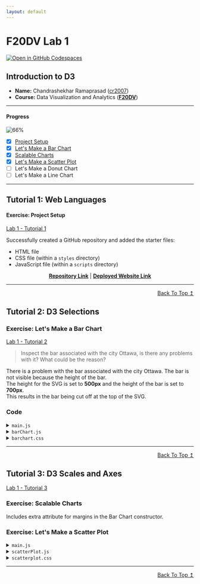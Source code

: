 ```yaml
---
layout: default
---
```


# F20DV Lab 1

[![Open in GitHub Codespaces](https://github.com/codespaces/badge.svg)](https://codespaces.new/cr2007/F20DV-Lab1)

## Introduction to D3

- **Name:** Chandrashekhar Ramaprasad ([cr2007](mailto:cr2007@hw.ac.uk))
- **Course:** Data Visualization and Analytics ([**F20DV**](https://curriculum.hw.ac.uk/coursedetails/F20DV?termcode=202324))

---

#### Progress
![66%](https://progress-bar.dev/66)

- [X] [Project Setup](#exercise-project-setup)
- [X] [Let's Make a Bar Chart](#exercise-lets-make-a-bar-chart)
- [X] [Scalable Charts](#exercise-scalable-charts)
- [X] [Let's Make a Scatter Plot](#exercise-lets-make-a-scatter-plot)
- [ ] Let's Make a Donut Chart
- [ ] Let's Make a Line Chart

---

## Tutorial 1: Web Languages

#### Exercise: Project Setup

[Lab 1 - Tutorial 1](https://cr2007.github.io/F20DV-Lab1/lab1_tutorial1.html)

Successfully created a GitHub repository and added the starter files:
- HTML file
- CSS file (within a `styles` directory)
- JavaScript file (within a `scripts` directory)


<div align="center">
	<a href="https://github.com/cr2007/F20DV-Lab1"><b>Repository Link</b></a> |
	<a href="https://cr2007.github.io/F20DV-Lab1"><b>Deployed Website Link</b></a>
</div>


---
<div align="right">
	<a href="#progress">Back To Top ↥</a>
</div>

## Tutorial 2: D3 Selections

### Exercise: Let's Make a Bar Chart

[Lab 1 - Tutorial 2](https://cr2007.github.io/F20DV-Lab1/lab1_tutorial2.html)

> Inspect the bar associated with the city Ottawa, is there any problems with it? What could be the reason?

There is a problem with the bar associated with the city Ottawa. The bar is not visible because the height of the bar.<br>
The height for the SVG is set to **500px** and the height of the bar is set to **700px**.<br>
This results in the bar being cut off at the top of the SVG.

### Code

<link rel="stylesheet" href="https://cdnjs.cloudflare.com/ajax/libs/highlight.js/11.9.0/styles/default.min.css">
<script src="https://cdnjs.cloudflare.com/ajax/libs/highlight.js/11.9.0/highlight.min.js"></script>

<script>hljs.highlightAll();</script>

<details>
<summary><code>main.js</code></summary>
<pre><code class="language-javascript">'use strict';

import BarChart from './barChart.js';

console.log(`d3.version: ${d3.version}`);

let cities = [
    {city: 'Edinburgh', pop: 506000, area: 119, alt: 47},
    {city: 'Dubai', pop: 3604000, area: 1610, alt: 5},
    {city: 'Putrajaya', pop: 109000, area: 49, alt: 38},
    {city: 'Qingdao', pop: 10071000, area: 11228, alt: 25},
    {city: 'Lagos', pop: 8048000, area: 1171, alt: 41},
    {city: 'Ottawa', pop: 1017000, area: 2790, alt: 70},
]

let bar1 = new BarChart('div#bar1', 800, 500);

// This line transforms the cities dataset in the generic format
// that BarChart expects: [[k,v], ...]
// we will explain it further in the next lab

let citiesElevation = cities.map(d => [d.city, d.alt]);

bar1.render(citiesElevation);
</code></pre>
</details>

<details>
<summary><code>barChart.js</code></summary>
<pre><code class="language-javascript">export default class BarChart {
    // Attributes (you can make those private too)
    width; height;    // size
    svg; chart; bars; // selections
    data;             // internal data

    // Constructor
    constructor(container, width, height) {
        this.width = width;
        this.height = height;

        this.svg = d3.select(container).append('svg')
            .classed('barchart', true)
            .attr('width', width).attr('height', height);
        this.chart = this.svg.append('g');
        this.bars = this.chart.selectAll('rect.bar');
    }

    // Private methods
    // data is in the format [[key, value], ...]
    #updateBars() {
        this.bars = this.bars
            .data(this.data, d => d[0])
            .join('rect')
            .classed('bar', true)
            .attr('x', (d, i) => i*40+5)
            .attr('y', d => this.height - d[1]*10)
            .attr('width', 40)
            .attr('height', d => d[1]*10);
    }

    // Public API

    // The dataset parameter needs to be in a generic format,
    // so that it works for all future data
    // here we assume a [[k, v], ...] format for efficiency
    render(dataset) {
        this.data = dataset;
        this.#updateBars();
        return this; // to allow chaining
    }
}
</code></pre>
</details>

<details>
<summary><code>barchart.css</code></summary>
<pre><code class="language-css">svg.barchart {
    fill: #3F94D3;
    stroke: #003C71;
    stroke-width: 2px;
}
</code></pre>
</details>

---
<div align="right">
	<a href="#progress">Back To Top ↥</a>
</div>

##  Tutorial 3: D3 Scales and Axes

[Lab 1 - Tutorial 3](https://cr2007.github.io/F20DV-Lab1/lab1_tutorial3.html)

### Exercise: Scalable Charts

Includes extra attribute for margins in the Bar Chart constructor.

### Exercise: Let's Make a Scatter Plot

<details>
<summary><code>main.js</code></summary>
<pre><code class="language-javascript">"use strict";

import BarChart from "./barChart_Tut3.js";
import BubbleChart from "./bubbleChart.js";
import ScatterPlot from "./scatterPlot.js";

// ...

/***** Bubble Chart *****/
let bubble1 = new BubbleChart("div#bubble1", 600, 400, [10, 40, 45, 20]);
let citiesArea = cities.map((d) => [d.city, d.alt]);
bubble1.render(citiesArea);


/***** Scatter Plot *****/
let scatter1 = new ScatterPlot("div#scatter1", 600, 400, [10, 50, 45, 20]);
let citiesPop = cities.map((d) => [d.pop, d.area]);
scatter1.render(citiesPop);
</code></pre>
</details>

<details>
<summary><code>scatterPlot.js</code></summary>
<pre><code class="language-javascript">export default class ScatterPlot {
	// Attributes (you can make those private too)
	width; height; margin; // Size
	svg; plot; scatters;   // Selections
	axisX; axisY;          // Axes
	labelX; labelY;        // Labels
	scaleX; scaleY;        // Scales
	data;                  // Internal Data

	// Constructor
	constructor(container, width, height, margin) {
		this.width = width;
		this.height = height;
		this.margin = margin;

		this.svg = d3.select(container).append("svg")
			.classed("scatterplot", true)
			.attr("width", width).attr("height", height);

		this.plot = this.svg.append("g").attr("transform", `translate(${this.margin[2]}, ${this.margin[0]})`);
		this.scatters = this.plot.selectAll("circle.scatter");

		// Axes
		this.axisX = this.svg.append("g")
			.attr("transform", `translate(${this.margin[2]}, ${this.height - this.margin[1]})`);
		this.axisY = this.svg.append("g").attr("transform", `translate(${this.margin[2]}, ${this.margin[0]})`);

		// Labels
		this.labelX = this.svg.append("text")
			.attr("transform", `translate(${this.width / 2}, ${this.height})`)
			.style("text-anchor", "middle").attr("dy", -5);

		this.labelY = this.svg.append("text")
	}

	#updateScales() {
		let plotWidth = this.width - this.margin[2] - this.margin[3],
			plotHeight = this.height - this.margin[0] - this.margin[1];

		let rangeX = [0, plotWidth],
			rangeY = [plotHeight, 0];

		let domainX = this.data.map((d) => d[0]),
			domainY = [0, d3.max(this.data, (d) => d[1])];

		this.scaleX = d3.scaleBand(domainX, rangeX).padding(0.2);
		this.scaleY = d3.scaleLinear(domainY, rangeY).nice();
	}

	#updateAxes() {
		let axisGenX = d3.axisBottom(this.scaleX),
			axisGenY = d3.axisLeft(this.scaleY);

		this.axisX.call(axisGenX);
		this.axisY.call(axisGenY);
	}

	// Private methods
	// data is in the format [[key, value], ...]
	#updateScatter() {
		this.scatters = this.scatters
			.data(this.data, (d) => d[0])
			.join("circle")
			.classed("scatter", true)
			.attr("cx", (d) => this.scaleX(d[0]) + this.scaleX.bandwidth() / 2)
			.attr("cy", (d) => this.height - this.margin[1] - this.scaleY(d[1]))
			.attr("r", 8);
	}

	// Public API

	// The dataset parameter needs to be in a generic format,
	// so that it works for all future data
	// here we assume a [[k, v], ...] format for efficiency
	render(dataset) {
		this.data = dataset;
		this.#updateScales();
		this.#updateScatter();
		this.#updateAxes();
		return this; // to allow chaining
	}

	setLabels(labelX = "categories", labelY = "values") {
		this.labelX.text(labelX);
		this.labelY.text(labelY);
		return this; // to allow chaining
	}
}
</code></pre>
</details>

<details>
<summary><code>scatterplot.css</code></summary>
<pre><code class="language-css">svg.scatterplot {
	fill: #3F94D3;
	stroke: #003C71;
	stroke-width: 2px;
	border: 1px solid #121212;
}

text {
	font-family: sans-serif;
	font-size: 12px;
	fill: #121212;
	stroke: none;
}
</code></pre>
</details>

---
<div align="right">
	<a href="#progress">Back To Top ↥</a>
</div>
